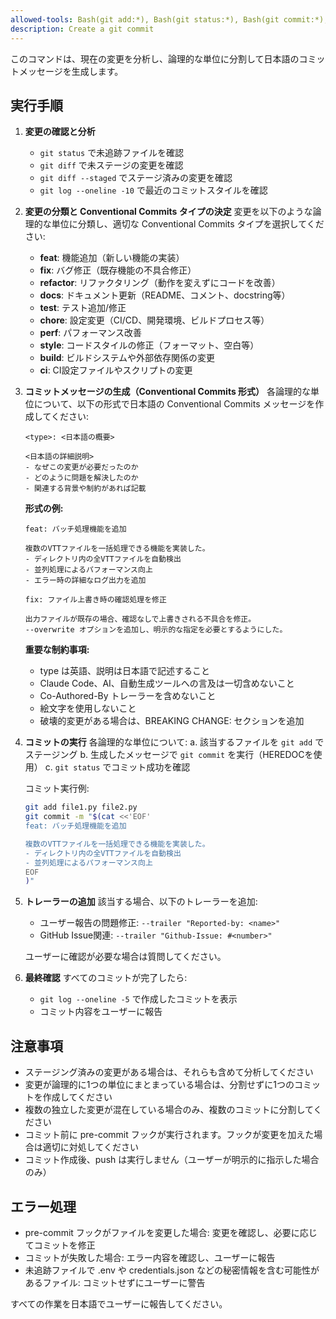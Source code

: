 ```yaml
---
allowed-tools: Bash(git add:*), Bash(git status:*), Bash(git commit:*), Bash(git diff:*)
description: Create a git commit
---
```


このコマンドは、現在の変更を分析し、論理的な単位に分割して日本語のコミットメッセージを生成します。

## 実行手順

1. **変更の確認と分析**
   - `git status` で未追跡ファイルを確認
   - `git diff` で未ステージの変更を確認
   - `git diff --staged` でステージ済みの変更を確認
   - `git log --oneline -10` で最近のコミットスタイルを確認

2. **変更の分類と Conventional Commits タイプの決定**
   変更を以下のような論理的な単位に分類し、適切な Conventional Commits タイプを選択してください:

   - **feat**: 機能追加（新しい機能の実装）
   - **fix**: バグ修正（既存機能の不具合修正）
   - **refactor**: リファクタリング（動作を変えずにコードを改善）
   - **docs**: ドキュメント更新（README、コメント、docstring等）
   - **test**: テスト追加/修正
   - **chore**: 設定変更（CI/CD、開発環境、ビルドプロセス等）
   - **perf**: パフォーマンス改善
   - **style**: コードスタイルの修正（フォーマット、空白等）
   - **build**: ビルドシステムや外部依存関係の変更
   - **ci**: CI設定ファイルやスクリプトの変更

3. **コミットメッセージの生成（Conventional Commits 形式）**
   各論理的な単位について、以下の形式で日本語の Conventional Commits メッセージを作成してください:

   ```
   <type>: <日本語の概要>

   <日本語の詳細説明>
   - なぜこの変更が必要だったのか
   - どのように問題を解決したのか
   - 関連する背景や制約があれば記載
   ```

   **形式の例:**
   ```
   feat: バッチ処理機能を追加

   複数のVTTファイルを一括処理できる機能を実装した。
   - ディレクトリ内の全VTTファイルを自動検出
   - 並列処理によるパフォーマンス向上
   - エラー時の詳細なログ出力を追加
   ```

   ```
   fix: ファイル上書き時の確認処理を修正

   出力ファイルが既存の場合、確認なしで上書きされる不具合を修正。
   --overwrite オプションを追加し、明示的な指定を必要とするようにした。
   ```

   **重要な制約事項:**
   - type は英語、説明は日本語で記述すること
   - Claude Code、AI、自動生成ツールへの言及は一切含めないこと
   - Co-Authored-By トレーラーを含めないこと
   - 絵文字を使用しないこと
   - 破壊的変更がある場合は、BREAKING CHANGE: セクションを追加

4. **コミットの実行**
   各論理的な単位について:
   a. 該当するファイルを `git add` でステージング
   b. 生成したメッセージで `git commit` を実行（HEREDOCを使用）
   c. `git status` でコミット成功を確認

   コミット実行例:
   ```bash
   git add file1.py file2.py
   git commit -m "$(cat <<'EOF'
   feat: バッチ処理機能を追加

   複数のVTTファイルを一括処理できる機能を実装した。
   - ディレクトリ内の全VTTファイルを自動検出
   - 並列処理によるパフォーマンス向上
   EOF
   )"
   ```

5. **トレーラーの追加**
   該当する場合、以下のトレーラーを追加:
   - ユーザー報告の問題修正: `--trailer "Reported-by: <name>"`
   - GitHub Issue関連: `--trailer "Github-Issue: #<number>"`

   ユーザーに確認が必要な場合は質問してください。

6. **最終確認**
   すべてのコミットが完了したら:
   - `git log --oneline -5` で作成したコミットを表示
   - コミット内容をユーザーに報告

## 注意事項

- ステージング済みの変更がある場合は、それらも含めて分析してください
- 変更が論理的に1つの単位にまとまっている場合は、分割せずに1つのコミットを作成してください
- 複数の独立した変更が混在している場合のみ、複数のコミットに分割してください
- コミット前に pre-commit フックが実行されます。フックが変更を加えた場合は適切に対処してください
- コミット作成後、push は実行しません（ユーザーが明示的に指示した場合のみ）

## エラー処理

- pre-commit フックがファイルを変更した場合: 変更を確認し、必要に応じてコミットを修正
- コミットが失敗した場合: エラー内容を確認し、ユーザーに報告
- 未追跡ファイルで .env や credentials.json などの秘密情報を含む可能性があるファイル: コミットせずにユーザーに警告

すべての作業を日本語でユーザーに報告してください。
